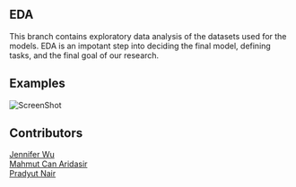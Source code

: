 ## EDA 
This branch contains exploratory data analysis of the datasets used for the models. EDA is an impotant step into deciding the final model, defining tasks, and the final goal of our research.

## Examples
![ScreenShot](https://raw.githubusercontent.com/i-saumitra/Voice-controlled-MP3-Player/master/screenshot.jpg)


## Contributors
[Jennifer Wu](https://github.com/j-jenniferwu) \
[Mahmut Can Aridasir](https://github.com/mahmutcan1) \
[Pradyut Nair](https://github.com/pradyutnair) 

